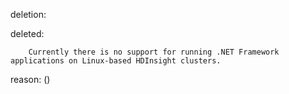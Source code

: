 deletion:

deleted:

		Currently there is no support for running .NET Framework applications on Linux-based HDInsight clusters.

reason: ()

